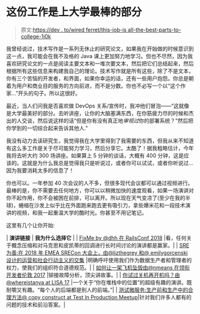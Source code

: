 # 这份工作是上大学最棒的部分

> 原文:[https://dev . to/wired ferret/this-job-is all-the-best-parts-to-college-1j0k](https://dev.to/wiredferret/this-job-is-all-the-best-parts-of-going-to-college-1j0k)

我曾经说过，技术写作是一系列无休止的研究论文，如果我在开始做的时候意识到这一点，我可能会在我不及格的 Java 课上更加努力地学习。但也不尽然，因为我喜欢研究论文的一点是阅读主要文本和一堆次要文本，然后把它们总结起来，然后根据所有这些信息来构建我自己的理论。技术写作就是所有这些，除了不是文本，你有三个苦恼的开发者，和界面，如果你幸运的话，还有一些用户抱怨。你总是朝着为用户和商业目的服务的方向前进，而不是分数。你也不必写一个以“这个作家…”开头的句子。所以这很好。

最近，当人们问我是否喜欢做 DevOps 关系/宣传时，我冲他们冒泡——“这就像是大学最美好的部分。去听讲座，让你的大脑塞满东西，在你筋疲力尽的时候和杰出的人交谈，然后说这样的话“但是你有没有真正地*审视过*你的部署系统？"然后把你学到的一切综合起来告诉其他人."

我没有动力去读研究生，我觉得我在大学里得到了我需要的东西，但我从来不知道有这么多工作是关于尽可能努力学习，然后分享它。太酷了！据我粗略估计，今年我将去听大约 300 场讲座。如果算上 5 分钟的谈话，大概有 400 分钟，这是应该的。这就是为什么我总是觉得我只是听说过，或者你可以试试，或者你听说过…因为我要消耗太多的信息了！

你也可以。一年参加 40 次会议的人不多，但很多现代会议都可以通过视频进行。最棒的是，你不需要去任何地方，你可以以稍微加快的速度观看，如果一场演讲对你不起作用，你不会被困在前排，可以离开。所以现在天气变凉了(至少在我的半球)，蜷缩在沙发上似乎比在外面跑来跑去更有吸引力，拿些爆米花和一段技术演讲的视频，和我一起重温大学的酷时光。你甚至不用记笔记。

这里有几个让你开始:

| **演讲链接** | **我为什么选择它** |
| [FixMe by @dhh 在 RailsConf 2018](https://www.youtube.com/watch?v=zKyv-IGvgGE) |看，任何关于概念压缩和对马克思和皮凯蒂的回调进行长时间讨论的演讲都是赢家。|
| [SRE 为善:在 2018 年 EMEA SRECon 大会上，由@lizthegrey 和@ emilygorcenski 设计的运营和社会行动主义的交集](https://www.youtube.com/watch?v=8Dro0mreAxk) |明确呼吁使用我们作为数据生产者和管理者的权力，使我们的组织符合道德规范。|
| [如何让一架飞机坠毁由@nmeans 在领衔开发者伦敦 2017](https://www.youtube.com/watch?v=099cHWSbAL8) |铆接故障分析，顶尖讲故事。|
| [你试过关机再开机吗？由@whereistanya at LISA 17](https://www.youtube.com/watch?v=xvk4RFGsrWo) |一个关于“你在堆栈中的位置”的超级有趣的演讲。既耐嚼又有趣。“每个人的后端都是别人的前端。”|
| [测试微服务:生产前和生产中的合理方法@ copy construct at Test In Production Meetup](https://youtu.be/XBDfsiKDpFo?list=PLFZp20iCJu9zUmqbq9am6ACSe8eGBNi-D)|针对我们许多人都有的问题的技术和前沿答案。|